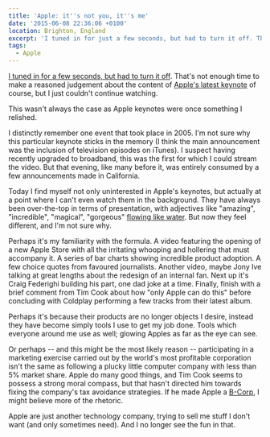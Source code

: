 ```yaml
---
title: 'Apple: it''s not you, it''s me'
date: '2015-06-08 22:36:06 +0100'
location: Brighton, England
excerpt: 'I tuned in for just a few seconds, but had to turn it off. That''s not enough time to make a reasoned judgement about the content of Apple''s latest keynote of course, but I just couldn''t continue watching.'
tags:
  - Apple
---
```

[I tuned in for a few seconds, but had to turn it off][1]. That's not enough time to make a reasoned judgement about the content of [Apple's latest keynote][2] of course, but I just couldn't continue watching.

This wasn't always the case as Apple keynotes were once something I relished.

I distinctly remember one event that took place in 2005. I'm not sure why this particular keynote sticks in the memory (I think the main announcement was the inclusion of television episodes on iTunes). I suspect having recently upgraded to broadband, this was the first for which I could stream the video. But that evening, like many before it, was entirely consumed by a few announcements made in California.

Today I find myself not only uninterested in Apple's keynotes, but actually at a point where I can't even watch them in the background. They have always been over-the-top in terms of presentation, with adjectives like "amazing", "incredible", "magical", "gorgeous" [flowing like water][3]. But now they feel different, and I'm not sure why.

Perhaps it's my familiarity with the formula. A video featuring the opening of a new Apple Store with all the irritating whooping and hollering that must accompany it. A series of bar charts showing incredible product adoption. A few choice quotes from favoured journalists. Another video, maybe Jony Ive talking at great lengths about the redesign of an internal fan. Next up it's Craig Federighi building his part, one dad joke at a time. Finally, finish with a brief comment from Tim Cook about how "only Apple can do this" before concluding with Coldplay performing a few tracks from their latest album.

Perhaps it's because their products are no longer objects I desire, instead they have become simply tools I use to get my job done. Tools which everyone around me use as well; glowing Apples as far as the eye can see.

Or perhaps -- and this might be the most likely reason -- participating in a marketing exercise carried out by the world's most profitable corporation isn't the same as following a plucky little computer company with less than 5% market share. Apple do many good things, and Tim Cook seems to possess a strong moral compass, but that hasn't directed him towards fixing the company's tax avoidance strategies. If he made Apple a [B-Corp][4], I might believe more of the rhetoric.

Apple are just another technology company, trying to sell me stuff I don't want (and only sometimes need). And I no longer see the fun in that.

[1]: https://twitter.com/paulrobertlloyd/status/607965028705267713
[2]: http://www.apple.com/live/2015-june-event/
[3]: https://www.youtube.com/watch?v=Nx7v815bYUw
[4]: http://en.wikipedia.org/wiki/Benefit_corporation

